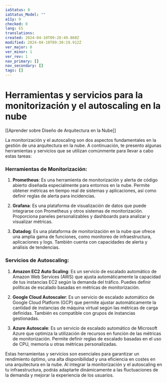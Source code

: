 ```yaml
---
iaStatus: 0
iaStatus_Model: ""
a11y: 0
checked: 0
lang: ES
translations: 
created: 2024-04-10T09:28:49.860Z
modified: 2024-04-10T09:30:19.912Z
ver_major: 0
ver_minor: 1
ver_rev: 1
nav_primary: []
nav_secondary: []
tags: []
---
```

# Herramientas y servicios para la monitorización y el autoscaling en la nube

[[Aprender sobre Diseño de Arquitectura en la Nube]]

La monitorización y el autoscaling son dos aspectos fundamentales en la gestión de una arquitectura en la nube. A continuación, te presento algunas herramientas y servicios que se utilizan comúnmente para llevar a cabo estas tareas:

### Herramientas de Monitorización:

1. **Prometheus**: Es una herramienta de monitorización y alerta de código abierto diseñada especialmente para entornos en la nube. Permite obtener métricas en tiempo real de sistemas y aplicaciones, así como definir reglas de alerta para incidencias.

2. **Grafana**: Es una plataforma de visualización de datos que puede integrarse con Prometheus y otros sistemas de monitorización. Proporciona paneles personalizables y dashboards para analizar y visualizar métricas.

3. **Datadog**: Es una plataforma de monitorización en la nube que ofrece una amplia gama de funciones, como monitoreo de infraestructura, aplicaciones y logs. También cuenta con capacidades de alerta y análisis de tendencias.

### Servicios de Autoscaling:

1. **Amazon EC2 Auto Scaling**: Es un servicio de escalado automático de Amazon Web Services (AWS) que ajusta automáticamente la capacidad de tus instancias EC2 según la demanda del tráfico. Puedes definir políticas de escalado basadas en métricas de monitorización.

2. **Google Cloud Autoscaler**: Es un servicio de escalado automático de Google Cloud Platform (GCP) que permite ajustar automáticamente la cantidad de instancias de máquina virtual según las métricas de carga definidas. También es compatible con grupos de instancias gestionadas.

3. **Azure Autoscale**: Es un servicio de escalado automático de Microsoft Azure que optimiza la utilización de recursos en función de las métricas de monitorización. Permite definir reglas de escalado basadas en el uso de CPU, memoria u otras métricas personalizadas.

Estas herramientas y servicios son esenciales para garantizar un rendimiento óptimo, una alta disponibilidad y una eficiencia en costes en una arquitectura en la nube. Al integrar la monitorización y el autoscaling en tu infraestructura, podrás adaptarte dinámicamente a las fluctuaciones de la demanda y mejorar la experiencia de los usuarios.
